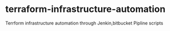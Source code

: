 # terraform-infrastructure-automation
Terrform infrastructure automation through Jenkin,bitbucket Pipline scripts 

